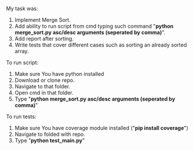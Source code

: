 My task was:
  1. Implement Merge Sort.
  2. Add ability to run script from cmd typing such command "**python merge_sort.py asc/desc arguments (seperated by comma)**".
  3. Add report after sorting.
  4. Write tests that cover different cases such as sorting an already sorted array.

To run script:
  1. Make sure You have python installed
  2. Download or clone repo.
  3. Navigate to that folder.
  4. Open cmd in that folder.
  5. Type "**python merge_sort.py asc/desc arguments (seperated by comma)**"

To run tests:
  1. Make sure You have coverage module installed ("**pip install coverage**")
  2. Navigate to folded with repo.
  3. Type "**python test_main.py**"
